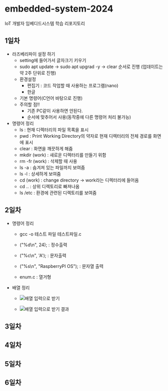 # embedded-system-2024
IoT 개발자 임베디드시스템 학습 리포지토리

## 1일차
- 라즈베리파이 설정 하기
    - setting에 들어가서 글자크기 키우기
	- sudo apt update -> sudo apt upgrad -y -> clear 순서로 진행 (업데이트는 약 2주 단위로 진행)
	- 환경설정
	    - 편집기 : 코드 작업할 때 사용하는 프로그램(nano)
		- 한글
	- 기본 명령어(C언어 바탕으로 진행)
	- 주의할 점!!
	    - 기존 PC같이 사용하면 안된다.
		- 순서에 맞추어서 사용(동작중에 다른 명령어 처리 불가능)
- 명령어 정리
    - ls : 현재 디렉터리의 파일 목록을 표시
	- pwd : Print Working Directory의 약자로 현재 디렉터리의 전체 경로를 화면에 표시
	- clear : 화면을 깨끗하게 해줌
	- mkdir (work) : 새로운 디렉터리를 만들기 위함
	- rm -fr (work) : 삭제할 때 사용
	- ls -a : 숨겨져 있는 파일까지 보여줌
	- ls -l : 상세하게 보여줌
	- cd (work) : change directory -> work라는 디렉터리에 들어옴
	- cd .. : 상위 디렉토리로 빠져나옴
	- ls /etc : 환경에 관련된 디렉토리를 보여줌
	
## 2일차
- 명령어 정리
    - gcc -o 테스트 파일 테스트파일.c 
	- ("%d\n", 24);  : 정수출력
	- ("%c\n", 'A'); : 문자출력
	- ("%s\n", "RaspberryPI OS"); : 문자열 출력
	
	- enum.c : 열거형
	
- 배열 정리
    - ![배열 입력으로 받기](https://github.com/qkrskdusdlqslek/embedded-system-2024/tree/main/images/array.png)
	
	- ![배열 입력으로 받기 결과](https://raw.githubusercontent.com/qkrskdusdlqslek/embedded-system-2024/images/array01.png)

## 3일차

## 4일차

## 5일차

## 6일차


